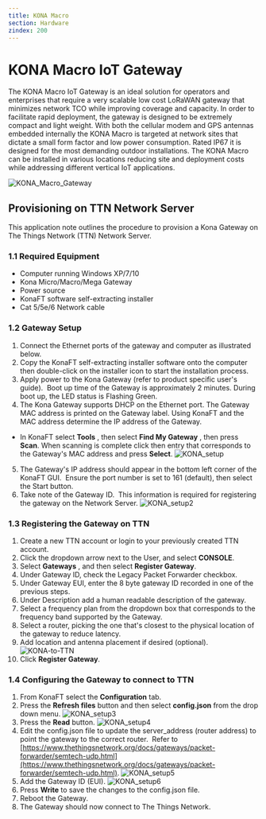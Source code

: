 ```yaml
---
title: KONA Macro
section: Hardware
zindex: 200
---
```


# KONA Macro IoT Gateway

The KONA Macro IoT Gateway is an ideal solution for operators and enterprises that require a very scalable low cost LoRaWAN gateway that minimizes network TCO while improving coverage and capacity. In order to facilitate rapid deployment, the gateway is designed to be extremely compact and light weight. With both the cellular modem and GPS antennas embedded internally the KONA Macro is targeted at network sites that dictate a small form factor and low power consumption. Rated IP67 it is designed for the most demanding outdoor installations. The KONA Macro can be installed in various locations reducing site and deployment costs while addressing different vertical IoT applications.

![KONA_Macro_Gateway](KONA_Macro_Tilt.PNG)

## Provisioning on TTN Network Server

This application note outlines the procedure to provision a Kona Gateway on The Things Network (TTN) Network Server.

### 1.1 Required Equipment

- Computer running Windows XP/7/10
- Kona Micro/Macro/Mega Gateway
- Power source
- KonaFT software self-extracting installer
- Cat 5/5e/6 Network cable

### 1.2 Gateway Setup

1.	Connect the Ethernet ports of the gateway and computer as illustrated below.
2. Copy the KonaFT self-extracting installer software onto the computer then double-click on the installer icon to start the installation process.
3. Apply power to the Kona Gateway (refer to product specific user&#39;s guide).  Boot up time of the Gateway is approximately 2 minutes. During boot up, the LED status is Flashing Green.
4. The Kona Gateway supports DHCP on the Ethernet port. The Gateway MAC address is printed on the Gateway label. Using KonaFT and the MAC address determine the IP address of the Gateway.
 - In KonaFT select **Tools** , then select **Find My Gateway** , then press **Scan**. When scanning is complete click then entry that corresponds to the Gateway&#39;s MAC address and press **Select**.
 ![KONA_setup](Screen_1.png)
5. The Gateway&#39;s IP address should appear in the bottom left corner of the KonaFT GUI.  Ensure the port number is set to 161 (default), then select the Start button.
6. Take note of the Gateway ID.  This information is required for registering the gateway on the Network Server.
 ![KONA_setup2](Screen_2.png)

### 1.3 Registering the Gateway on TTN

1. Create a new TTN account or login to your previously created TTN account.
2. Click the dropdown arrow next to the User, and select **CONSOLE**.
3. Select **Gateways** , and then select **Register Gateway**.
4. Under Gateway ID, check the Legacy Packet Forwarder checkbox.
5. Under Gateway EUI, enter the 8 byte gateway ID recorded in one of the previous steps.
6. Under Description add a human readable description of the gateway.
7. Select a frequency plan from the dropdown box that corresponds to the frequency band supported by the Gateway.
8. Select a router, picking the one that&#39;s closest to the physical location of the gateway to reduce latency.
9. Add location and antenna placement if desired (optional).
 ![KONA-to-TTN](TTN_Screen.png)
10. Click **Register Gateway**.


### 1.4 Configuring the Gateway to connect to TTN

1. From KonaFT select the **Configuration** tab.
2. Press the **Refresh files** button and then select **config.json** from the drop down menu.
 ![KONA_setup3](Screen_3.png)
3. Press the **Read** button.
 ![KONA_setup4](Screen_4.png)
4. Edit the config.json file to update the server\_address (router address) to point the gateway to the correct router.  Refer to [https://www.thethingsnetwork.org/docs/gateways/packet-forwarder/semtech-udp.html](https://www.thethingsnetwork.org/docs/gateways/packet-forwarder/semtech-udp.html).
 ![KONA_setup5](Screen_5.png)
5. Add the Gateway ID (EUI).
 ![KONA_setup6](Screen_6.png)
6. Press **Write** to save the changes to the config.json file.
7. Reboot the Gateway.
8. The Gateway should now connect to The Things Network.
